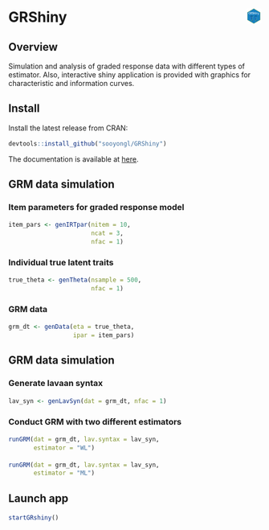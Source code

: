 
# GRShiny <img src='https://raw.githubusercontent.com/sooyongl/GRShiny/main/man/figures/hextile.png?raw=true' align="right" height="30" />

## Overview

Simulation and analysis of graded response data with different types of
estimator. Also, interactive shiny application is provided with graphics
for characteristic and information curves.

## Install

Install the latest release from CRAN:

``` r
devtools::install_github("sooyongl/GRShiny")
```

The documentation is available at
[here](https://sooyongl.github.io/GRShiny/).

## GRM data simulation

### Item parameters for graded response model

``` r
item_pars <- genIRTpar(nitem = 10,
                       ncat = 3,
                       nfac = 1)
```

### Individual true latent traits

``` r
true_theta <- genTheta(nsample = 500,
                       nfac = 1)
```

### GRM data

``` r
grm_dt <- genData(eta = true_theta,
                  ipar = item_pars)
```

## GRM data simulation

### Generate lavaan syntax

``` r
lav_syn <- genLavSyn(dat = grm_dt, nfac = 1)
```

### Conduct GRM with two different estimators

``` r
runGRM(dat = grm_dt, lav.syntax = lav_syn,
       estimator = "WL")

runGRM(dat = grm_dt, lav.syntax = lav_syn,
       estimator = "ML")
```

## Launch app

``` r
startGRshiny()
```
